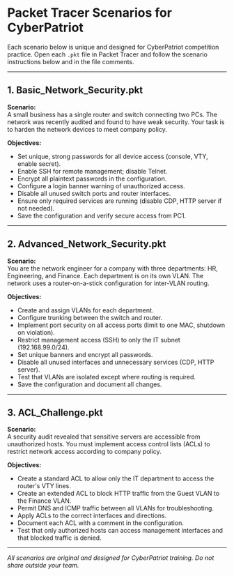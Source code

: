 # Packet Tracer Scenarios for CyberPatriot

Each scenario below is unique and designed for CyberPatriot competition practice. Open each `.pkt` file in Packet Tracer and follow the scenario instructions below and in the file comments.

---

## 1. Basic_Network_Security.pkt

**Scenario:**  
A small business has a single router and switch connecting two PCs. The network was recently audited and found to have weak security. Your task is to harden the network devices to meet company policy.

**Objectives:**
- Set unique, strong passwords for all device access (console, VTY, enable secret).
- Enable SSH for remote management; disable Telnet.
- Encrypt all plaintext passwords in the configuration.
- Configure a login banner warning of unauthorized access.
- Disable all unused switch ports and router interfaces.
- Ensure only required services are running (disable CDP, HTTP server if not needed).
- Save the configuration and verify secure access from PC1.

---

## 2. Advanced_Network_Security.pkt

**Scenario:**  
You are the network engineer for a company with three departments: HR, Engineering, and Finance. Each department is on its own VLAN. The network uses a router-on-a-stick configuration for inter-VLAN routing.

**Objectives:**
- Create and assign VLANs for each department.
- Configure trunking between the switch and router.
- Implement port security on all access ports (limit to one MAC, shutdown on violation).
- Restrict management access (SSH) to only the IT subnet (192.168.99.0/24).
- Set unique banners and encrypt all passwords.
- Disable all unused interfaces and unnecessary services (CDP, HTTP server).
- Test that VLANs are isolated except where routing is required.
- Save the configuration and document all changes.

---

## 3. ACL_Challenge.pkt

**Scenario:**  
A security audit revealed that sensitive servers are accessible from unauthorized hosts. You must implement access control lists (ACLs) to restrict network access according to company policy.

**Objectives:**
- Create a standard ACL to allow only the IT department to access the router's VTY lines.
- Create an extended ACL to block HTTP traffic from the Guest VLAN to the Finance VLAN.
- Permit DNS and ICMP traffic between all VLANs for troubleshooting.
- Apply ACLs to the correct interfaces and directions.
- Document each ACL with a comment in the configuration.
- Test that only authorized hosts can access management interfaces and that blocked traffic is denied.

---

*All scenarios are original and designed for CyberPatriot training. Do not share outside your team.*
